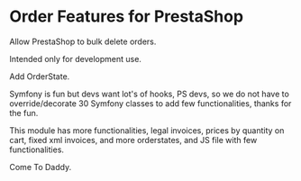 # Order Features for PrestaShop

Allow PrestaShop to bulk delete orders.

Intended only for development use.

Add OrderState.

Symfony is fun but devs want lot's of hooks, PS devs, so we do not have to override/decorate 30 Symfony classes to add few functionalities, thanks for the fun.

This module has more functionalities, legal invoices, prices by quantity on cart, fixed xml invoices, and more orderstates, and JS file with few functionalities.

Come To Daddy.